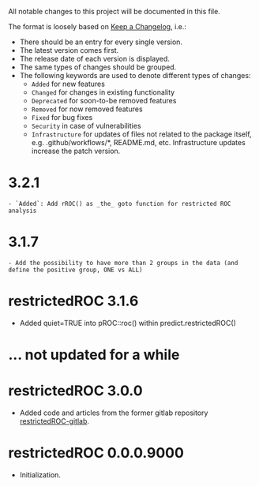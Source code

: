 All notable changes to this project will be documented in this file.

The format is loosely based on [Keep a Changelog](https://keepachangelog.com/en/1.0.0/), i.e.:

- There should be an entry for every single version.
- The latest version comes first.
- The release date of each version is displayed.
- The same types of changes should be grouped.
- The following keywords are used to denote different types of changes:
  - `Added` for new features
  - `Changed` for changes in existing functionality
  - `Deprecated` for soon-to-be removed features
  - `Removed` for now removed features
  - `Fixed` for bug fixes
  - `Security` in case of vulnerabilities
  - `Infrastructure` for updates of files not related to the package itself,
    e.g. .github/workflows/*, README.md, etc. Infrastructure updates increase
    the patch version.

# 3.2.1
    - `Added`: Add rROC() as _the_ goto function for restricted ROC analysis


# 3.1.7

    - Add the possibility to have more than 2 groups in the data (and define the positive group, ONE vs ALL)

# restrictedROC 3.1.6

  - Added quiet=TRUE into pROC::roc() within predict.restrictedROC()

# ... not updated for a while
# restrictedROC 3.0.0

  - Added code and articles from the former gitlab repository
    [restrictedROC-gitlab](https://git.uni-regensburg.de/03_projects/theory/restrictedROC).

# restrictedROC 0.0.0.9000

* Initialization.
